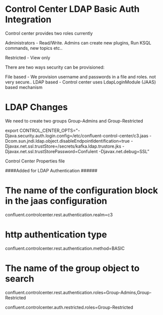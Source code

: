 # Control Center LDAP Basic Auth Integration

Control center provides two roles currently 

Administrators - Read/Write. Admins can create new plugins, Run KSQL commands, new topics etc..

Restricted - View only



There are two ways security can be provisioned:

File based - We provision username and passwords in a file and roles. not very secure..
LDAP based - Control center uses LdapLoginModule (JAAS) based mechanism

# LDAP Changes
We need to create two groups Group-Admins and Group-Restricted

export CONTROL_CENTER_OPTS="-Djava.security.auth.login.config=/etc/confluent-control-center/c3.jaas -Dcom.sun.jndi.ldap.object.disableEndpointIdentification=true -Djavax.net.ssl.trustStore=/secrets/kafka.ldap.trustore.jks -Djavax.net.ssl.trustStorePassword=Confulent -Djavax.net.debug=SSL”



Control Center Properties file

####Added for LDAP Authentication ######

# The name of the configuration block in the jaas configuration

confluent.controlcenter.rest.authentication.realm=c3

# http authentication type

confluent.controlcenter.rest.authentication.method=BASIC

# The name of the group object to search

confluent.controlcenter.rest.authentication.roles=Group-Admins,Group-Restricted

confluent.controlcenter.auth.restricted.roles=Group-Restricted
